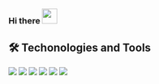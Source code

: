 ### Hi there <img src="https://raw.githubusercontent.com/MartinHeinz/MartinHeinz/master/wave.gif" width="30px">


## 🛠 Techonologies and Tools

![](https://img.shields.io/badge/Code-Javascript-informational?style=flat&logo=javascript.svg&logoColor=white&color=2bbc8a)
![](https://img.shields.io/badge/Code-React-informational?style=flat&logo=<JS>&logoColor=white&color=2bbc8a)
![](https://img.shields.io/badge/Code-HTML-informational?style=flat&logo=<JS>&logoColor=white&color=2bbc8a)
![](https://img.shields.io/badge/Code-CSS-informational?style=flat&logo=<JS>&logoColor=white&color=2bbc8a)
![](https://img.shields.io/badge/Code-Vue-informational?style=flat&logo=<JS>&logoColor=white&color=2bbc8a)
![](https://img.shields.io/badge/Code-C#-informational?style=flat&logo=<JS>&logoColor=white&color=2bbc8a)

<!--
**ahon54/ahon54** is a ✨ _special_ ✨ repository because its `README.md` (this file) appears on your GitHub profile.

Here are some ideas to get you started:

- 🔭 I’m currently working on ...
- 🌱 I’m currently learning ...
- 👯 I’m looking to collaborate on ...
- 🤔 I’m looking for help with ...
- 💬 Ask me about ...
- 📫 How to reach me: ...
- 😄 Pronouns: ...
- ⚡ Fun fact: ...
-->
